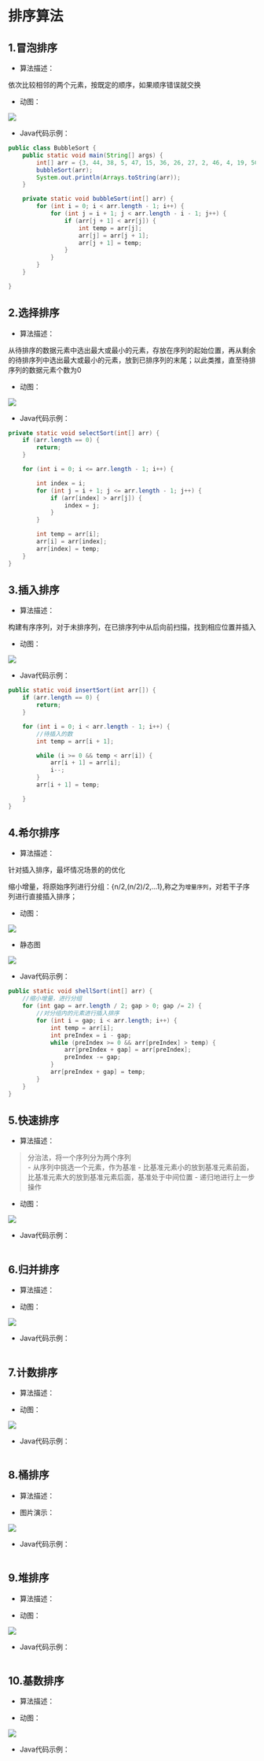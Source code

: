 # 排序算法  

## 1.冒泡排序  

- 算法描述：  

依次比较相邻的两个元素，按既定的顺序，如果顺序错误就交换

- 动图：

![](./image/bubbleSort.gif)

- Java代码示例：

```java
public class BubbleSort {
    public static void main(String[] args) {
        int[] arr = {3, 44, 38, 5, 47, 15, 36, 26, 27, 2, 46, 4, 19, 50, 48};
        bubbleSort(arr);
        System.out.println(Arrays.toString(arr));
    }

    private static void bubbleSort(int[] arr) {
        for (int i = 0; i < arr.length - 1; i++) {
            for (int j = i + 1; j < arr.length - i - 1; j++) {
                if (arr[j + 1] < arr[j]) {
                    int temp = arr[j];
                    arr[j] = arr[j + 1];
                    arr[j + 1] = temp;
                }
            }
        }
    }

}
```

## 2.选择排序  

- 算法描述：  

从待排序的数据元素中选出最大或最小的元素，存放在序列的起始位置，再从剩余的待排序列中选出最大或最小的元素，放到已排序列的末尾；以此类推，直至待排序列的数据元素个数为0

- 动图：

![](./image/selectSort.gif)

- Java代码示例：

```java
private static void selectSort(int[] arr) {
	if (arr.length == 0) {
		return;
	}

	for (int i = 0; i <= arr.length - 1; i++) {

		int index = i;
		for (int j = i + 1; j <= arr.length - 1; j++) {
			if (arr[index] > arr[j]) {
				index = j;
			}
		}

		int temp = arr[i];
		arr[i] = arr[index];
		arr[index] = temp;
	}
}


```


## 3.插入排序  

- 算法描述：  

构建有序序列，对于未排序列，在已排序列中从后向前扫描，找到相应位置并插入

- 动图：

![](./image/insertSort.gif)

- Java代码示例：

```java
public static void insertSort(int arr[]) {
	if (arr.length == 0) {
		return;
	}

	for (int i = 0; i < arr.length - 1; i++) {
		//待插入的数
		int temp = arr[i + 1];

		while (i >= 0 && temp < arr[i]) {
			arr[i + 1] = arr[i];
			i--;
		}
		arr[i + 1] = temp;

	}
}
```

## 4.希尔排序  

- 算法描述：  

针对插入排序，最坏情况场景的的优化

缩小增量，将原始序列进行分组：{n/2,(n/2)/2,...1},称之为`增量序列`，对若干子序列进行直接插入排序；

- 动图：

![](./image/shellSort.gif)

- 静态图

![](./image/shellSort.png)

- Java代码示例：

```java
public static void shellSort(int[] arr) {
	//缩小增量，进行分组
	for (int gap = arr.length / 2; gap > 0; gap /= 2) {
		//对分组内的元素进行插入排序
		for (int i = gap; i < arr.length; i++) {
			int temp = arr[i];
			int preIndex = i - gap;
			while (preIndex >= 0 && arr[preIndex] > temp) {
				arr[preIndex + gap] = arr[preIndex];
				preIndex -= gap;
			}
			arr[preIndex + gap] = temp;
		}
	}
}
```




## 5.快速排序  

- 算法描述：
  
> 分治法，将一个序列分为两个序列  
	- 从序列中挑选一个元素，作为基准
	- 比基准元素小的放到基准元素前面，比基准元素大的放到基准元素后面，基准处于中间位置
	- 递归地进行上一步操作


- 动图：

![](./image/quickSort.gif)

- Java代码示例：

```java

```


## 6.归并排序  

- 算法描述：  

- 动图：

![](./image/mergeSort.gif)

- Java代码示例：

```java

```

## 7.计数排序  

- 算法描述：  

- 动图：

![](./image/countSort.gif)

- Java代码示例：

```java

```

## 8.桶排序  

- 算法描述：  

- 图片演示：

![](./image/bucketSort.png)

- Java代码示例：

```java

```

## 9.堆排序  

- 算法描述：  

- 动图：

![](./image/heapSort.gif)

- Java代码示例：

```java

```

## 10.基数排序  

- 算法描述：  

- 动图：

![](./image/radixSort.gif)

- Java代码示例：

```java

```